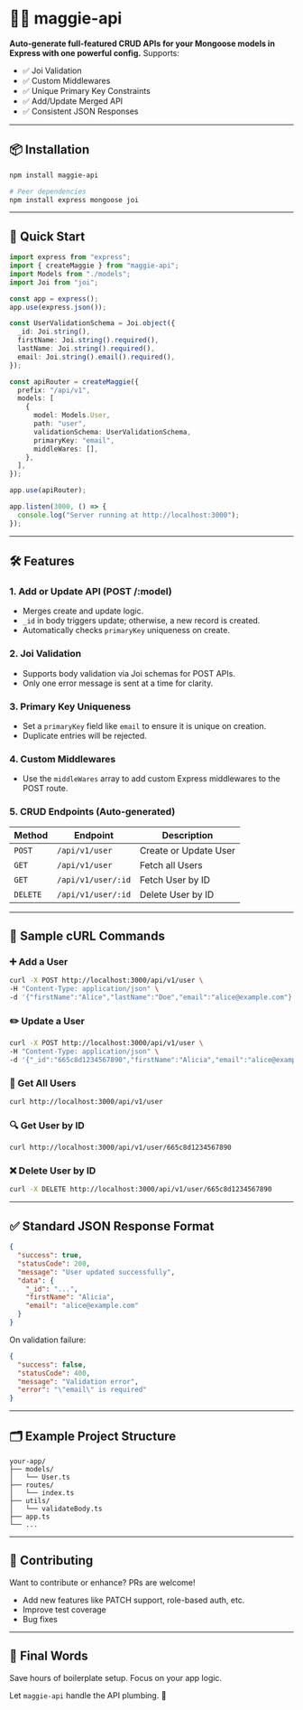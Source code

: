 # 🧙‍♀️ maggie-api

**Auto-generate full-featured CRUD APIs for your Mongoose models in Express with one powerful config.**
Supports:

- ✅ Joi Validation
- ✅ Custom Middlewares
- ✅ Unique Primary Key Constraints
- ✅ Add/Update Merged API
- ✅ Consistent JSON Responses

---

## 📦 Installation

```bash
npm install maggie-api

# Peer dependencies
npm install express mongoose joi
```

---

## 🚀 Quick Start

```ts
import express from "express";
import { createMaggie } from "maggie-api";
import Models from "./models";
import Joi from "joi";

const app = express();
app.use(express.json());

const UserValidationSchema = Joi.object({
  _id: Joi.string(),
  firstName: Joi.string().required(),
  lastName: Joi.string().required(),
  email: Joi.string().email().required(),
});

const apiRouter = createMaggie({
  prefix: "/api/v1",
  models: [
    {
      model: Models.User,
      path: "user",
      validationSchema: UserValidationSchema,
      primaryKey: "email",
      middleWares: [],
    },
  ],
});

app.use(apiRouter);

app.listen(3000, () => {
  console.log("Server running at http://localhost:3000");
});
```

---

## 🛠 Features

### 1. Add or Update API (POST /\:model)

- Merges create and update logic.
- `_id` in body triggers update; otherwise, a new record is created.
- Automatically checks `primaryKey` uniqueness on create.

### 2. Joi Validation

- Supports body validation via Joi schemas for POST APIs.
- Only one error message is sent at a time for clarity.

### 3. Primary Key Uniqueness

- Set a `primaryKey` field like `email` to ensure it is unique on creation.
- Duplicate entries will be rejected.

### 4. Custom Middlewares

- Use the `middleWares` array to add custom Express middlewares to the POST route.

### 5. CRUD Endpoints (Auto-generated)

| Method   | Endpoint           | Description           |
| -------- | ------------------ | --------------------- |
| `POST`   | `/api/v1/user`     | Create or Update User |
| `GET`    | `/api/v1/user`     | Fetch all Users       |
| `GET`    | `/api/v1/user/:id` | Fetch User by ID      |
| `DELETE` | `/api/v1/user/:id` | Delete User by ID     |

---

## 📡 Sample cURL Commands

### ➕ Add a User

```bash
curl -X POST http://localhost:3000/api/v1/user \
-H "Content-Type: application/json" \
-d '{"firstName":"Alice","lastName":"Doe","email":"alice@example.com"}'
```

### ✏️ Update a User

```bash
curl -X POST http://localhost:3000/api/v1/user \
-H "Content-Type: application/json" \
-d '{"_id":"665c8d1234567890","firstName":"Alicia","email":"alice@example.com"}'
```

### 📄 Get All Users

```bash
curl http://localhost:3000/api/v1/user
```

### 🔍 Get User by ID

```bash
curl http://localhost:3000/api/v1/user/665c8d1234567890
```

### ❌ Delete User by ID

```bash
curl -X DELETE http://localhost:3000/api/v1/user/665c8d1234567890
```

---

## ✅ Standard JSON Response Format

```json
{
  "success": true,
  "statusCode": 200,
  "message": "User updated successfully",
  "data": {
    "_id": "...",
    "firstName": "Alicia",
    "email": "alice@example.com"
  }
}
```

On validation failure:

```json
{
  "success": false,
  "statusCode": 400,
  "message": "Validation error",
  "error": "\"email\" is required"
}
```

---

## 🗂 Example Project Structure

```
your-app/
├── models/
│   └── User.ts
├── routes/
│   └── index.ts
├── utils/
│   └── validateBody.ts
├── app.ts
└── ...
```

---

## 👏 Contributing

Want to contribute or enhance? PRs are welcome!

- Add new features like PATCH support, role-based auth, etc.
- Improve test coverage
- Bug fixes

---

## 📢 Final Words

Save hours of boilerplate setup. Focus on your app logic.

Let `maggie-api` handle the API plumbing. 🚀
